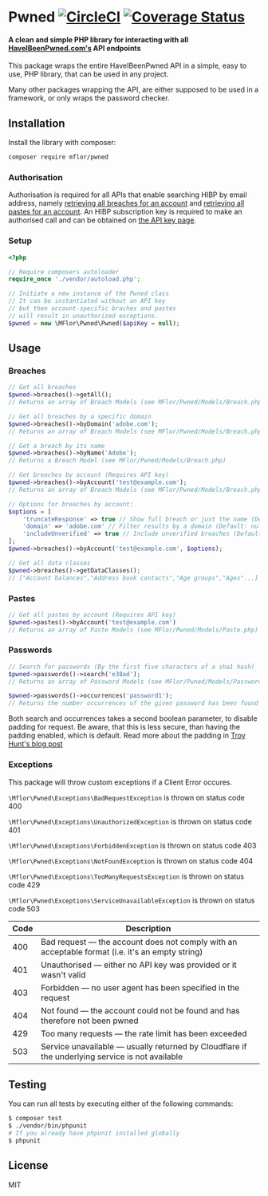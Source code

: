# Pwned [![CircleCI](https://circleci.com/gh/MFlor/pwned.svg?style=svg)](https://circleci.com/gh/MFlor/pwned) [![Coverage Status](https://coveralls.io/repos/github/MFlor/pwned/badge.svg?branch=master)](https://coveralls.io/github/MFlor/pwned?branch=master)
#### A clean and simple PHP library for interacting with all [HaveIBeenPwned.com's](https://haveibeenpwned.com/API/v3) API endpoints

This package wraps the entire HaveIBeenPwned API in a simple, easy to use, PHP library, that can be used in any project.

Many other packages wrapping the API, are either supposed to be used in a framework, or only wraps the password checker.

## Installation
Install the library with composer:
```bash
composer require mflor/pwned
```

### Authorisation

Authorisation is required for all APIs that enable searching HIBP by email address,
namely [retrieving all breaches for an account](https://haveibeenpwned.com/API/v3#BreachesForAccount) and
[retrieving all pastes for an account](https://haveibeenpwned.com/API/v3#PastesForAccount).
An HIBP subscription key is required to make an authorised call and can be obtained on [the API key page](https://haveibeenpwned.com/API/Key). 

### Setup
```php
<?php

// Require composers autoloader
require_once './vendor/autoload.php';

// Initiate a new instance of the Pwned class
// It can be instantiated without an API key
// but then account-specific braches and pastes
// will result in unauthorized exceptions.
$pwned = new \MFlor\Pwned\Pwned($apiKey = null);
```

## Usage
### Breaches

```php
// Get all breaches
$pwned->breaches()->getAll();
// Returns an array of Breach Models (see MFlor/Pwned/Models/Breach.php)

// Get all breaches by a specific domain
$pwned->breaches()->byDomain('adobe.com');
// Returns an array of Breach Models (see MFlor/Pwned/Models/Breach.php)

// Get a breach by its name
$pwned->breaches()->byName('Adobe');
// Returns a Breach Model (see MFlor/Pwned/Models/Breach.php)

// Get breaches by account (Requires API key)
$pwned->breaches()->byAccount('test@example.com');
// Returns an array of Breach Models (see MFlor/Pwned/Models/Breach.php)

// Options for breaches by account:
$options = [
    'truncateResponse' => true // Show full breach or just the name (Default: true)
    'domain' => 'adobe.com' // Filter results by a domain (Default: null)
    'includeUnverified' => true // Include unverified breaches (Default: false)
];
$pwned->breaches()->byAccount('test@example.com', $options);

// Get all data classes
$pwned->breaches()->getDataClasses();
// ["Account balances","Address book contacts","Age groups","Ages"...]
```

### Pastes
```php
// Get all pastes by account (Requires API key)
$pwned->pastes()->byAccount('test@example.com')
// Returns an array of Paste Models (see MFlor/Pwned/Models/Paste.php)
```

### Passwords
```php
// Search for passwords (By the first five characters of a sha1 hash)
$pwned->passwords()->search('e38ad');
// Returns an array of Password Models (see MFlor/Pwned/Models/Password.php)

$pwned->passwords()->occurrences('password1');
// Returns the number occurrences of the given password has been found in leaks
```

Both search and occurrences takes a second boolean parameter, to disable padding for request.
Be aware, that this is less secure, than having the padding enabled, which is default.
Read more about the padding in [Troy Hunt's blog post](https://www.troyhunt.com/enhancing-pwned-passwords-privacy-with-padding/)

### Exceptions
This package will throw custom exceptions if a Client Error occures.

`\Mflor\Pwned\Exceptions\BadRequestException` is thrown on status code 400

`\Mflor\Pwned\Exceptions\UnauthorizedException` is thrown on status code 401

`\Mflor\Pwned\Exceptions\ForbiddenException` is thrown on status code 403

`\Mflor\Pwned\Exceptions\NotFoundException` is thrown on status code 404

`\Mflor\Pwned\Exceptions\TooManyRequestsException` is thrown on status code 429

`\Mflor\Pwned\Exceptions\ServiceUnavailableException` is thrown on status code 503
 

| Code |                   Description                                                                   |
|------|-------------------------------------------------------------------------------------------------|
| 400  | Bad request — the account does not comply with an acceptable format (i.e. it's an empty string) |
| 401  | Unauthorised — either no API key was provided or it wasn't valid                                |
| 403  | Forbidden — no user agent has been specified in the request                                     |
| 404  | Not found — the account could not be found and has therefore not been pwned                     |
| 429  | Too many requests — the rate limit has been exceeded                                            |
| 503  | Service unavailable — usually returned by Cloudflare if the underlying service is not available |

## Testing
You can run all tests by executing either of the following commands:
```bash
$ composer test
$ ./vendor/bin/phpunit
# If you already have phpunit installed globally
$ phpunit
```

## License
MIT
